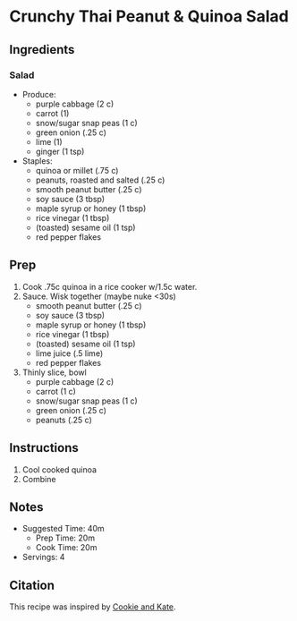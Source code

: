 # Crunchy Thai Peanut & Quinoa Salad

## Ingredients

### Salad

- Produce:
    - purple cabbage (2 c)
    - carrot (1)
    - snow/sugar snap peas (1 c)
    - green onion (.25 c)
    - lime (1)
    - ginger (1 tsp)
- Staples:
    - quinoa or millet (.75 c)
    - peanuts, roasted and salted (.25 c)
    - smooth peanut butter (.25 c)
    - soy sauce (3 tbsp)
    - maple syrup or honey (1 tbsp)
    - rice vinegar (1 tbsp)
    - (toasted) sesame oil (1 tsp)
    - red pepper flakes

## Prep

1. Cook .75c quinoa in a rice cooker w/1.5c water.
1. Sauce. Wisk together (maybe nuke <30s)
   - smooth peanut butter (.25 c)
   - soy sauce (3 tbsp)
   - maple syrup or honey (1 tbsp)
   - rice vinegar (1 tbsp)
   - (toasted) sesame oil (1 tsp)
   - lime juice (.5 lime)
   - red pepper flakes
1. Thinly slice, bowl
   - purple cabbage (2 c)
   - carrot (1 c)
   - snow/sugar snap peas (1 c)
   - green onion (.25 c)
   - peanuts (.25 c)

## Instructions

1. Cool cooked quinoa
1. Combine

## Notes

- Suggested Time: 40m
    - Prep Time: 20m
    - Cook Time: 20m
- Servings: 4

## Citation

This recipe was inspired by [Cookie and Kate](https://cookieandkate.com/thai-peanut-quinoa-salad-recipe/).
